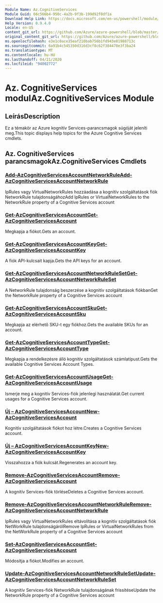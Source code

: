 ```yaml
---
Module Name: Az.CognitiveServices
Module Guid: 66c566b4-950c-4a2b-9f3b-199d92f0df1a
Download Help Link: https://docs.microsoft.com/en-us/powershell/module/az.cognitiveservices
Help Version: 0.9.4.0
Locale: en-US
content_git_url: https://github.com/Azure/azure-powershell/blob/master/src/CognitiveServices/CognitiveServices/help/Az.CognitiveServices.md
original_content_git_url: https://github.com/Azure/azure-powershell/blob/master/src/CognitiveServices/CognitiveServices/help/Az.CognitiveServices.md
ms.openlocfilehash: e3e1c0ace35eaf210bab756b1fd943e81988713c
ms.sourcegitcommit: 6a91b4c545350d316d3cf8c62f384478e3f3ba24
ms.translationtype: MT
ms.contentlocale: hu-HU
ms.lasthandoff: 04/21/2020
ms.locfileid: "94002772"
---
```

# <span data-ttu-id="05ade-101">Az. CognitiveServices modul</span><span class="sxs-lookup"><span data-stu-id="05ade-101">Az.CognitiveServices Module</span></span>
## <span data-ttu-id="05ade-102">Leírás</span><span class="sxs-lookup"><span data-stu-id="05ade-102">Description</span></span>
<span data-ttu-id="05ade-103">Ez a témakör az Azure kognitív Services-parancsmagok súgóját jeleníti meg.</span><span class="sxs-lookup"><span data-stu-id="05ade-103">This topic displays help topics for the Azure Cognitive Services cmdlets.</span></span>

## <span data-ttu-id="05ade-104">Az. CognitiveServices parancsmagok</span><span class="sxs-lookup"><span data-stu-id="05ade-104">Az.CognitiveServices Cmdlets</span></span>
### [<span data-ttu-id="05ade-105">Add-AzCognitiveServicesAccountNetworkRule</span><span class="sxs-lookup"><span data-stu-id="05ade-105">Add-AzCognitiveServicesAccountNetworkRule</span></span>](Add-AzCognitiveServicesAccountNetworkRule.md)
<span data-ttu-id="05ade-106">IpRules vagy VirtualNetworkRules hozzáadása a kognitív szolgáltatások fiók NetworkRule tulajdonságához</span><span class="sxs-lookup"><span data-stu-id="05ade-106">Add IpRules or VirtualNetworkRules to the NetworkRule property of a Cognitive Services account</span></span>

### [<span data-ttu-id="05ade-107">Get-AzCognitiveServicesAccount</span><span class="sxs-lookup"><span data-stu-id="05ade-107">Get-AzCognitiveServicesAccount</span></span>](Get-AzCognitiveServicesAccount.md)
<span data-ttu-id="05ade-108">Megkapja a fiókot.</span><span class="sxs-lookup"><span data-stu-id="05ade-108">Gets an account.</span></span>

### [<span data-ttu-id="05ade-109">Get-AzCognitiveServicesAccountKey</span><span class="sxs-lookup"><span data-stu-id="05ade-109">Get-AzCognitiveServicesAccountKey</span></span>](Get-AzCognitiveServicesAccountKey.md)
<span data-ttu-id="05ade-110">A fiók API-kulcsait kapja.</span><span class="sxs-lookup"><span data-stu-id="05ade-110">Gets the API keys for an account.</span></span>

### [<span data-ttu-id="05ade-111">Get-AzCognitiveServicesAccountNetworkRuleSet</span><span class="sxs-lookup"><span data-stu-id="05ade-111">Get-AzCognitiveServicesAccountNetworkRuleSet</span></span>](Get-AzCognitiveServicesAccountNetworkRuleSet.md)
<span data-ttu-id="05ade-112">A NetworkRule tulajdonság beszerzése a kognitív szolgáltatások fiókban</span><span class="sxs-lookup"><span data-stu-id="05ade-112">Get the NetworkRule property of a Cognitive Services account</span></span>

### [<span data-ttu-id="05ade-113">Get-AzCognitiveServicesAccountSku</span><span class="sxs-lookup"><span data-stu-id="05ade-113">Get-AzCognitiveServicesAccountSku</span></span>](Get-AzCognitiveServicesAccountSku.md)
<span data-ttu-id="05ade-114">Megkapja az elérhető SKU-t egy fiókhoz.</span><span class="sxs-lookup"><span data-stu-id="05ade-114">Gets the available SKUs for an account.</span></span>

### [<span data-ttu-id="05ade-115">Get-AzCognitiveServicesAccountType</span><span class="sxs-lookup"><span data-stu-id="05ade-115">Get-AzCognitiveServicesAccountType</span></span>](Get-AzCognitiveServicesAccountType.md)
<span data-ttu-id="05ade-116">Megkapja a rendelkezésre álló kognitív szolgáltatások számlatípust.</span><span class="sxs-lookup"><span data-stu-id="05ade-116">Gets the available Cognitive Services Account Types.</span></span>

### [<span data-ttu-id="05ade-117">Get-AzCognitiveServicesAccountUsage</span><span class="sxs-lookup"><span data-stu-id="05ade-117">Get-AzCognitiveServicesAccountUsage</span></span>](Get-AzCognitiveServicesAccountUsage.md)
<span data-ttu-id="05ade-118">Ismerje meg a kognitív Services-fiók jelenlegi használatát.</span><span class="sxs-lookup"><span data-stu-id="05ade-118">Get current usages for a Cognitive Services account.</span></span>

### [<span data-ttu-id="05ade-119">Új – AzCognitiveServicesAccount</span><span class="sxs-lookup"><span data-stu-id="05ade-119">New-AzCognitiveServicesAccount</span></span>](New-AzCognitiveServicesAccount.md)
<span data-ttu-id="05ade-120">Kognitív szolgáltatások fiókot hoz létre.</span><span class="sxs-lookup"><span data-stu-id="05ade-120">Creates a Cognitive Services account.</span></span>

### [<span data-ttu-id="05ade-121">Új – AzCognitiveServicesAccountKey</span><span class="sxs-lookup"><span data-stu-id="05ade-121">New-AzCognitiveServicesAccountKey</span></span>](New-AzCognitiveServicesAccountKey.md)
<span data-ttu-id="05ade-122">Visszahozza a fiók kulcsát.</span><span class="sxs-lookup"><span data-stu-id="05ade-122">Regenerates an account key.</span></span>

### [<span data-ttu-id="05ade-123">Remove-AzCognitiveServicesAccount</span><span class="sxs-lookup"><span data-stu-id="05ade-123">Remove-AzCognitiveServicesAccount</span></span>](Remove-AzCognitiveServicesAccount.md)
<span data-ttu-id="05ade-124">A kognitív Services-fiók törlése</span><span class="sxs-lookup"><span data-stu-id="05ade-124">Deletes a Cognitive Services account.</span></span>

### [<span data-ttu-id="05ade-125">Remove-AzCognitiveServicesAccountNetworkRule</span><span class="sxs-lookup"><span data-stu-id="05ade-125">Remove-AzCognitiveServicesAccountNetworkRule</span></span>](Remove-AzCognitiveServicesAccountNetworkRule.md)
<span data-ttu-id="05ade-126">IpRules vagy VirtualNetworkRules eltávolítása a kognitív szolgáltatások fiók NetWorkRule tulajdonságáról</span><span class="sxs-lookup"><span data-stu-id="05ade-126">Remove IpRules or VirtualNetworkRules from the NetWorkRule property of a Cognitive Services account</span></span>

### [<span data-ttu-id="05ade-127">Set-AzCognitiveServicesAccount</span><span class="sxs-lookup"><span data-stu-id="05ade-127">Set-AzCognitiveServicesAccount</span></span>](Set-AzCognitiveServicesAccount.md)
<span data-ttu-id="05ade-128">Módosítja a fiókot.</span><span class="sxs-lookup"><span data-stu-id="05ade-128">Modifies an account.</span></span>

### [<span data-ttu-id="05ade-129">Update-AzCognitiveServicesAccountNetworkRuleSet</span><span class="sxs-lookup"><span data-stu-id="05ade-129">Update-AzCognitiveServicesAccountNetworkRuleSet</span></span>](Update-AzCognitiveServicesAccountNetworkRuleSet.md)
<span data-ttu-id="05ade-130">A kognitív Services-fiók NetworkRule tulajdonságának frissítése</span><span class="sxs-lookup"><span data-stu-id="05ade-130">Update the NetworkRule property of a Cognitive Services account</span></span>

